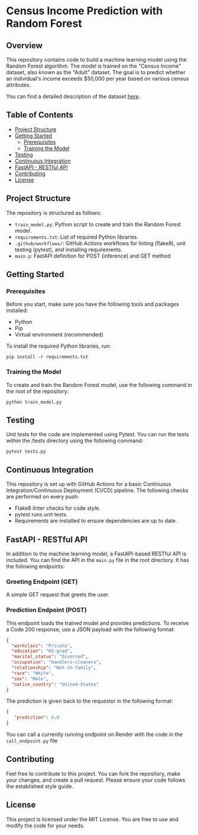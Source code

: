 # Census Income Prediction with Random Forest

## Overview
This repository contains code to build a machine learning model using the Random Forest algorithm. The model is trained on the "Census Income" dataset, also known as the "Adult" dataset. The goal is to predict whether an individual's income exceeds $50,000 per year based on various census attributes.

You can find a detailed description of the dataset [here](https://archive.ics.uci.edu/ml/datasets/census+income).

## Table of Contents
- [Project Structure](#project-structure)
- [Getting Started](#getting-started)
  - [Prerequisites](#prerequisites)
  - [Training the Model](#training-the-model)
- [Testing](#testing)
- [Continuous Integration](#continuous-integration)
- [FastAPI - RESTful API](#fastapi---restful-api)
- [Contributing](#contributing)
- [License](#license)

## Project Structure
The repository is structured as follows:
- `train_model.py`: Python script to create and train the Random Forest model.
- `requirements.txt`: List of required Python libraries.
- `.github/workflows/`: GitHub Actions workflows for linting (flake8), unit testing (pytest), and installing requirements.
- `main.p`: FastAPI definition for POST (inference) and GET method

## Getting Started
### Prerequisites
Before you start, make sure you have the following tools and packages installed:
- Python
- Pip
- Virtual environment (recommended)

To install the required Python libraries, run:

```
pip install -r requirements.txt

```

### Training the Model
To create and train the Random Forest model, use the following command in the root of the repository:

```
python train_model.py

```

## Testing
Unit tests for the code are implemented using Pytest. You can run the tests within the /tests directory using the following command:

```
pytest tests.py

```

## Continuous Integration
This repository is set up with GitHub Actions for a basic Continuous Integration/Continuous Deployment (CI/CD) pipeline. The following checks are performed on every push:
- Flake8 linter checks for code style.
- pytest runs unit tests.
- Requirements are installed to ensure dependencies are up to date.

## FastAPI - RESTful API
In addition to the machine learning model, a FastAPI-based RESTful API is included. You can find the API in the `main.py` file in the root directory. It has the following endpoints:

### Greeting Endpoint (GET)
A simple GET request that greets the user.

### Prediction Endpoint (POST)
This endpoint loads the trained model and provides predictions. To receive a Code 200 response, use a JSON payload with the following format:
```json
{
  "workclass": "Private",
  "education": "HS-grad",
  "marital_status": "Divorced",
  "occupation": "Handlers-cleaners",
  "relationship": "Not-in-family",
  "race": "White",
  "sex": "Male",
  "native_country": "United-States"
}
```

The prediction is given back to the requestor in the following format:
```json
{
   "prediction": 0.0
}
```
You can call a currently running endpoint on Render with the code in the `call_endpoint.py` file

## Contributing
Feel free to contribute to this project. You can fork the repository, make your changes, and create a pull request. Please ensure your code follows the established style guide.

## License
This project is licensed under the MIT License. You are free to use and modify the code for your needs.
